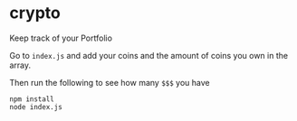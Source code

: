 # crypto

Keep track of your Portfolio

Go to `index.js` and add your coins and the amount of coins you own in the array.

Then run the following to see how many `$$$` you have

```
npm install
node index.js
```